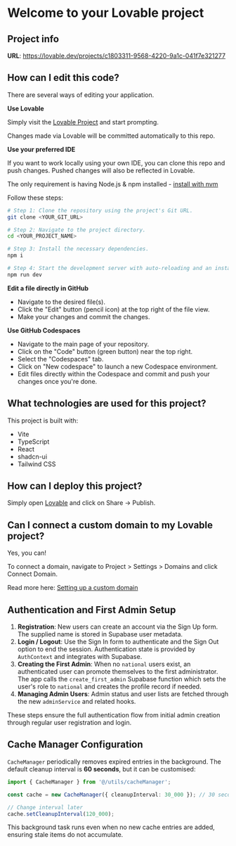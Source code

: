 # Welcome to your Lovable project

## Project info

**URL**: https://lovable.dev/projects/c1803311-9568-4220-9a1c-041f7e321277

## How can I edit this code?

There are several ways of editing your application.

**Use Lovable**

Simply visit the [Lovable Project](https://lovable.dev/projects/c1803311-9568-4220-9a1c-041f7e321277) and start prompting.

Changes made via Lovable will be committed automatically to this repo.

**Use your preferred IDE**

If you want to work locally using your own IDE, you can clone this repo and push changes. Pushed changes will also be reflected in Lovable.

The only requirement is having Node.js & npm installed - [install with nvm](https://github.com/nvm-sh/nvm#installing-and-updating)

Follow these steps:

```sh
# Step 1: Clone the repository using the project's Git URL.
git clone <YOUR_GIT_URL>

# Step 2: Navigate to the project directory.
cd <YOUR_PROJECT_NAME>

# Step 3: Install the necessary dependencies.
npm i

# Step 4: Start the development server with auto-reloading and an instant preview.
npm run dev
```

**Edit a file directly in GitHub**

- Navigate to the desired file(s).
- Click the "Edit" button (pencil icon) at the top right of the file view.
- Make your changes and commit the changes.

**Use GitHub Codespaces**

- Navigate to the main page of your repository.
- Click on the "Code" button (green button) near the top right.
- Select the "Codespaces" tab.
- Click on "New codespace" to launch a new Codespace environment.
- Edit files directly within the Codespace and commit and push your changes once you're done.

## What technologies are used for this project?

This project is built with:

- Vite
- TypeScript
- React
- shadcn-ui
- Tailwind CSS

## How can I deploy this project?

Simply open [Lovable](https://lovable.dev/projects/c1803311-9568-4220-9a1c-041f7e321277) and click on Share -> Publish.

## Can I connect a custom domain to my Lovable project?

Yes, you can!

To connect a domain, navigate to Project > Settings > Domains and click Connect Domain.

Read more here: [Setting up a custom domain](https://docs.lovable.dev/tips-tricks/custom-domain#step-by-step-guide)

## Authentication and First Admin Setup

1. **Registration**: New users can create an account via the Sign Up form. The supplied name is stored in Supabase user metadata.
2. **Login / Logout**: Use the Sign In form to authenticate and the Sign Out option to end the session. Authentication state is provided by `AuthContext` and integrates with Supabase.
3. **Creating the First Admin**: When no `national` users exist, an authenticated user can promote themselves to the first administrator. The app calls the `create_first_admin` Supabase function which sets the user's role to `national` and creates the profile record if needed.
4. **Managing Admin Users**: Admin status and user lists are fetched through the new `adminService` and related hooks.

These steps ensure the full authentication flow from initial admin creation through regular user registration and login.

## Cache Manager Configuration

`CacheManager` periodically removes expired entries in the background. The default cleanup interval is **60 seconds**, but it can be customised:

```ts
import { CacheManager } from '@/utils/cacheManager';

const cache = new CacheManager({ cleanupInterval: 30_000 }); // 30 seconds

// Change interval later
cache.setCleanupInterval(120_000);
```

This background task runs even when no new cache entries are added, ensuring stale items do not accumulate.
